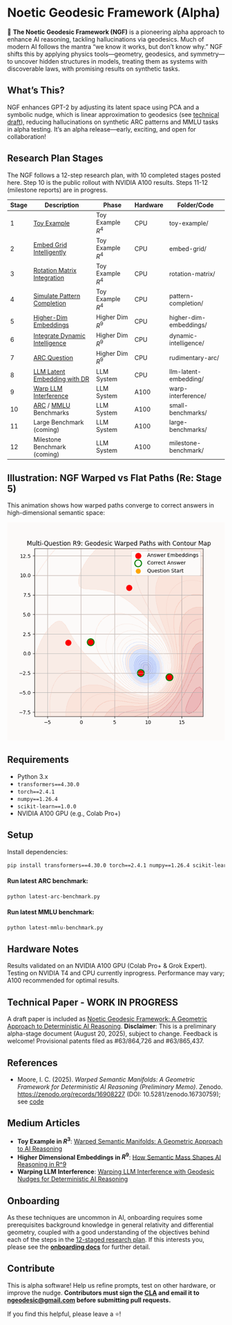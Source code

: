 # Noetic Geodesic Framework (Alpha)
🚀 **The Noetic Geodesic Framework (NGF)** is a pioneering alpha approach to enhance AI reasoning, tackling hallucinations via geodesics. Much of modern AI follows the mantra “we know it works, but don’t know why.” NGF shifts this by applying physics tools—geometry, geodesics, and symmetry—to uncover hidden structures in models, treating them as systems with discoverable laws, with promising results on synthetic tasks.

## What’s This?
NGF enhances GPT-2 by adjusting its latent space using PCA and a symbolic nudge, which is linear approximation to geodesics (see [technical draft](https://github.com/ngeodesic-ai/ngf-alpha/blob/main/docs/article_latest.pdf)), reducing hallucinations on synthetic ARC patterns and MMLU tasks in alpha testing. It’s an alpha release—early, exciting, and open for collaboration!

## Research Plan Stages
The NGF follows a 12-step research plan, with 10 completed stages posted here. Step 10 is the public rollout with NVIDIA A100 results. Steps 11-12 (milestone reports) are in progress.

| Stage | Description | Phase | Hardware | Folder/Code |
|-------|-------------|-------------|-------------|-------------|
| 1 | [Toy Example](toy-example/step1.ipynb) | Toy Example $R^4$ | CPU | toy-example/ |
| 2 | [Embed Grid Intelligently](embed-grid/step2.ipynb) | Toy Example $R^4$ | CPU | embed-grid/ |
| 3 | [Rotation Matrix Integration](rotation-matrix/step3.ipynb) | Toy Example $R^4$ | CPU | rotation-matrix/ |
| 4 | [Simulate Pattern Completion](pattern-completion/step4.ipynb) | Toy Example $R^4$ | CPU | pattern-completion/ |
| 5 | [Higher-Dim Embeddings](higher-dim-embeddings/step5.ipynb) | Higher Dim $R^9$ | CPU | higher-dim-embeddings/ |
| 6 | [Integrate Dynamic Intelligence](dynamic-intelligence/step6.ipynb) | Higher Dim $R^9$ | CPU | dynamic-intelligence/ |
| 7 | [ARC Question](rudimentary-arc/step7.ipynb) | Higher Dim $R^9$ | CPU | rudimentary-arc/ |
| 8 | [LLM Latent Embedding with DR](llm-latent-embedding/step8.ipynb) | LLM System | CPU | llm-latent-embedding/ |
| 9 | [Warp LLM Interference](warp-interference/step9.py) | LLM System | A100 | warp-interference/ |
| 10 | [ARC](latest-arc-benchmark.py) / [MMLU](latest-mmlu-benchmark.py) Benchmarks | LLM System | A100 | small-benchmarks/ |
| 11 | Large Benchmark (coming) | LLM System | A100 | large-benchmarks/ |
| 12 | Milestone Benchmark (coming) | LLM System | A100 | milestone-benchmark/ |


## Illustration: NGF Warped vs Flat Paths (Re: Stage 5)

This animation shows how warped paths converge to correct answers in high-dimensional semantic space:

![NGF Warped vs Flat Paths](higher-dim-embeddings/ngf_warped_geodesic_contour.gif)

## Requirements
- Python 3.x
- `transformers==4.30.0`
- `torch==2.4.1`
- `numpy==1.26.4`
- `scikit-learn==1.0.0`
- NVIDIA A100 GPU (e.g., Colab Pro+)

## Setup
Install dependencies:
```bash
pip install transformers==4.30.0 torch==2.4.1 numpy==1.26.4 scikit-learn==1.0.0
```

#### Run latest ARC benchmark:
```bash
python latest-arc-benchmark.py
```

#### Run latest MMLU benchmark:
```bash
python latest-mmlu-benchmark.py
```

## Hardware Notes
Results validated on an NVIDIA A100 GPU (Colab Pro+ & Grok Expert). Testing on NVIDIA T4 and CPU currently inprogress. Performance may vary; A100 recommended for optimal results.

## Technical Paper - WORK IN PROGRESS
A draft paper is included as [Noetic Geodesic Framework: A Geometric Approach to Deterministic AI Reasoning](docs/article_latest.pdf). **Disclaimer**: This is a preliminary alpha-stage document (August 20, 2025), subject to change. Feedback is welcome! Provisional patents filed as #63/864,726 and #63/865,437.

## References
- Moore, I. C. (2025). *Warped Semantic Manifolds: A Geometric Framework for Deterministic AI Reasoning (Preliminary Memo)*. Zenodo. https://zenodo.org/records/16908227 (DOI: 10.5281/zenodo.16730759); see [code](toy-example/step1.ipynb)

## Medium Articles
 * **Toy Example in $R^3$**: [Warped Semantic Manifolds: A Geometric Approach to AI Reasoning](https://medium.com/@icmoore/warped-semantic-manifolds-a-new-path-to-flawless-ai-reasoning-d2328c91d920)
 * **Higher Dimensional Embeddings in $R^9$**: [How Semantic Mass Shapes AI Reasoning in R^9](https://medium.com/@icmoore/how-semantic-mass-warps-ai-thoughts-to-flawless-convergence-879e2f6f3373)
 * **Warping LLM Interference**: [Warping LLM Interference with Geodesic Nudges for Deterministic AI Reasoning](https://medium.com/@icmoore/warping-llm-interference-with-geodesic-nudges-for-deterministic-ai-reasoning-38663bbc1609)


## Onboarding
As these techniques are uncommon in AI, onboarding requires some prerequisites background knowledge in general relativity and differential geometry, coupled with a good understanding of the objectives behind each of the steps in the [12-staged research plan](#research-plan-stages). If this interests you, please see the **[onboarding docs](docs/onboarding.md)** for further detail.

## Contribute
This is alpha software! Help us refine prompts, test on other hardware, or improve the nudge. **Contributors must sign the [CLA](CLA.md) and email it to ngeodesic@gmail.com before submitting pull requests.**

If you find this helpful, please leave a ⭐!
